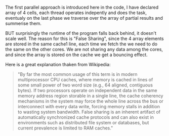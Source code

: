 The first parallel approach is introduced here in the code,
I have declared array of 4 cells, each thread operates indepently and does the task,
eventualy on the last phase we traverse over the array of partial results and summerise them.

BUT surprisingly the runtime of the program falls back behind, it doesn't scale well.
The reason for this is "False Sharing", since the 4 array elements are stored in the same cache1 line,
each time we fetch the we need to do the same on the other cores. We are not sharing any data among the cores,
and since the array is stored on the cache we get a bouncing effect.

Here is a great explanation thaken from Wikipedia:
>"By far the most common usage of this term is in modern multiprocessor CPU caches,
where memory is cached in lines of some small power of two word size (e.g., 64 aligned, contiguous bytes).
If two processors operate on independent data in the same memory address region storable in a single line,
the cache coherency mechanisms in the system may force the whole line across the bus or interconnect with every data write,
forcing memory stalls in addition to wasting system bandwidth.
False sharing is an inherent artifact of automatically synchronized cache protocols and can also exist in environments
such as distributed file system or databases, but current prevalence is limited to RAM caches."

